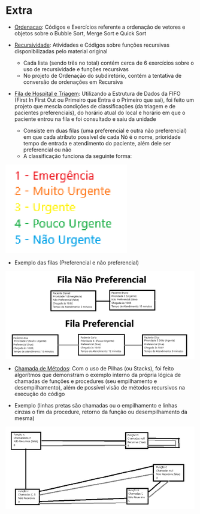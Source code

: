 # Extra

- [Ordenacao](./Ordenacao/): Códigos e Exercícios referente a ordenação de vetores e objetos sobre o Bubble Sort, Merge Sort e Quick Sort

- [Recursividade](./Recursividade/): Atividades e Códigos sobre funções recursivas disponibilizadas pelo material original
  - Cada lista (sendo três no total) contém cerca de 6 exercícios sobre o uso de recursividade e funções recursivas
  - No projeto de Ordenação do subdiretório, contém a tentativa de conversão de ordenações em Recursiva 

- [Fila de Hospital e Triagem](./FilaHospital/): Utilizando a Estrutura de Dados da FIFO (First In First Out ou Primeiro que Entra é o Primeiro que sai), foi feito um projeto que mescla condições de classificações (da triagem e de pacientes preferenciais), do horário atual do local e horário em que o paciente entrou na fila e foi consultado e saiu da unidade
  - Consiste em duas filas (uma preferencial e outra não preferencial) em que cada atributo possível de cada Nó é o nome, prioridade tempo de entrada e atendimento do paciente, além dele ser preferencial ou não
  - A classificação funciona da seguinte forma:

![Classificação](image-1.png)

  - Exemplo das filas (Preferencial e não preferencial)

![Exemplo Filas](image.png)


- [Chamada de Métodos](./ChamadaMetodos/): Com o uso de Pilhas (ou Stacks), foi feito algorítmos que demonstram o exemplo interno da própria lógica de chamadas de funções e procedures (seu empilhamento e desempilhamento), além de possível visão de métodos recursivos na execução do código

- Exemplo (linhas pretas são chamadas ou o empilhamento e linhas cinzas o fim da procedure, retorno da função ou desempilhamento da mesma)

![Empilhamento e Desempilhamento](image-2.png)
